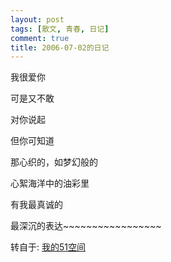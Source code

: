 ```yaml
---
layout: post
tags: [散文, 青春, 日记]
comment: true
title: 2006-07-02的日记
---
```


我很爱你

可是又不敢

对你说起

但你可知道

那心织的，如梦幻般的

心絮海洋中的油彩里

有我最真诚的

最深沉的表达~~~~~~~~~~~~~~~~~


转自于: [我的51空间](http://home.51.com/cailiwei712/diary/item/10000126.html)

